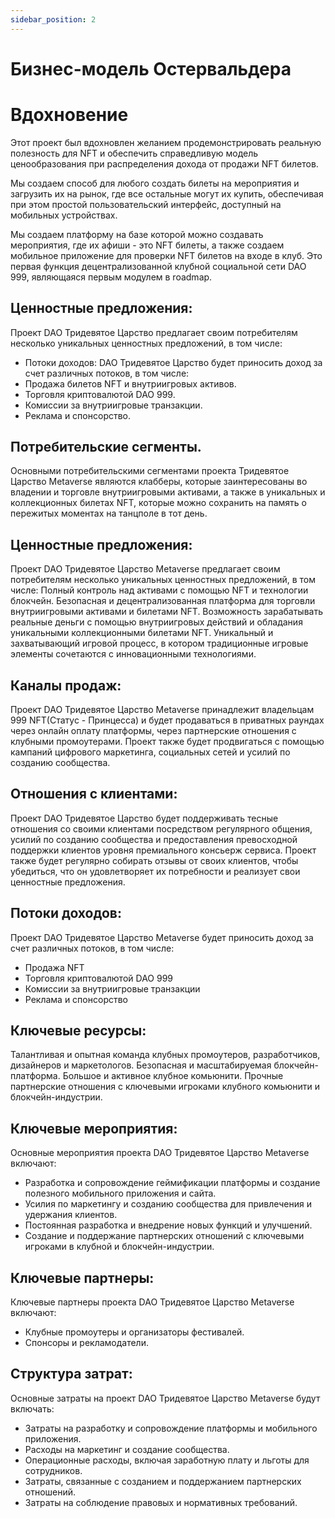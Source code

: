 ```yaml
---
sidebar_position: 2
---
```


# Бизнес-модель Остервальдера

# Вдохновение

Этот проект был вдохновлен желанием продемонстрировать реальную полезность для NFT и обеспечить справедливую модель ценообразования при распределения дохода от продажи NFT билетов.

Мы создаем способ для любого создать билеты на мероприятия и загрузить их на рынок, где все остальные могут их купить, обеспечивая при этом простой пользовательский интерфейс, доступный на мобильных устройствах.

Мы создаем платформу на базе которой можно создавать мероприятия, где их афиши - это NFT билеты, а также создаем мобильное приложение для проверки NFT билетов на входе в клуб. Это первая функция децентрализованной клубной социальной сети DAO 999, являющаяся первым модулем в roadmap.

## Ценностные предложения:

Проект DAO Тридевятое Царство предлагает своим потребителям несколько уникальных ценностных предложений, в том числе:

- Потоки доходов: DAO Тридевятое Царство будет приносить доход за счет различных потоков, в том числе:
- Продажа билетов NFT и внутриигровых активов.
- Торговля криптовалютой DAO 999.
- Комиссии за внутриигровые транзакции.
- Реклама и спонсорство.

## Потребительские сегменты.

Основными потребительскими сегментами проекта Тридевятое Царство Metaverse являются клабберы, которые заинтересованы во владении и торговле внутриигровыми активами, а также в уникальных и коллекционных билетах NFT, которые можно сохранить на память о пережитых моментах на танцполе в тот день.

## Ценностные предложения:

Проект DAO Тридевятое Царство Metaverse предлагает своим потребителям несколько уникальных ценностных предложений, в том числе:
Полный контроль над активами с помощью NFT и технологии блокчейн.
Безопасная и децентрализованная платформа для торговли внутриигровыми активами и билетами NFT.
Возможность зарабатывать реальные деньги с помощью внутриигровых действий и обладания уникальными коллекционными билетами NFT.
Уникальный и захватывающий игровой процесс, в котором традиционные игровые элементы сочетаются с инновационными технологиями.

## Каналы продаж:

Проект DAO Тридевятое Царство Metaverse принадлежит владельцам 999 NFT(Статус - Принцесса) и будет продаваться в приватных раундах через онлайн оплату платформы, через партнерские отношения с клубными промоутерами. Проект также будет продвигаться с помощью кампаний цифрового маркетинга, социальных сетей и усилий по созданию сообщества.

## Отношения с клиентами:

Проект DAO Тридевятое Царство будет поддерживать тесные отношения со своими клиентами посредством регулярного общения, усилий по созданию сообщества и предоставления превосходной поддержки клиентов уровня премиального консьерж сервиса. Проект также будет регулярно собирать отзывы от своих клиентов, чтобы убедиться, что он удовлетворяет их потребности и реализует свои ценностные предложения.

## Потоки доходов:

Проект DAO Тридевятое Царство Metaverse будет приносить доход за счет различных потоков, в том числе:

- Продажа NFT
- Торговля криптовалютой DAO 999
- Комиссии за внутриигровые транзакции
- Реклама и спонсорство

## Ключевые ресурсы:

Талантливая и опытная команда клубных промоутеров, разработчиков, дизайнеров и маркетологов.
Безопасная и масштабируемая блокчейн-платформа.
Большое и активное клубное комьюнити.
Прочные партнерские отношения с ключевыми игроками клубного комьюнити и блокчейн-индустрии.

## Ключевые мероприятия:

Основные мероприятия проекта DAO Тридевятое Царство Metaverse включают:

- Разработка и сопровождение геймификации платформы и создание полезного мобильного приложения и сайта.
- Усилия по маркетингу и созданию сообщества для привлечения и удержания клиентов.
- Постоянная разработка и внедрение новых функций и улучшений.
- Создание и поддержание партнерских отношений с ключевыми игроками в клубной и блокчейн-индустрии.

## Ключевые партнеры:

Ключевые партнеры проекта DAO Тридевятое Царство Metaverse включают:

- Клубные промоутеры и организаторы фестивалей.
- Спонсоры и рекламодатели.

## Структура затрат:

Основные затраты на проект DAO Тридевятое Царство Metaverse будут включать:

- Затраты на разработку и сопровождение платформы и мобильного приложения.
- Расходы на маркетинг и создание сообщества.
- Операционные расходы, включая заработную плату и льготы для сотрудников.
- Затраты, связанные с созданием и поддержанием партнерских отношений.
- Затраты на соблюдение правовых и нормативных требований.

